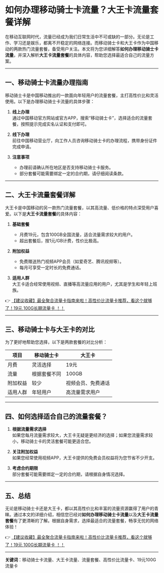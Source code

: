 # 如何办理移动骑士卡流量？大王卡流量套餐详解

在移动互联网时代，流量已经成为我们日常生活中不可或缺的一部分。无论是工作、学习还是娱乐，都离不开稳定的网络连接。而移动骑士卡和大王卡作为中国移动的两款热门流量套餐，备受用户关注。本文将为您详细解答**如何办理移动骑士卡流量**，并深入解析**大王卡流量套餐**的具体内容，帮助您选择最适合自己的流量方案。

---

## 一、移动骑士卡流量办理指南

移动骑士卡是中国移动推出的一款面向年轻用户的流量套餐，主打高性价比和灵活使用。以下是办理移动骑士卡流量的具体步骤：

1. **线上办理**  
   通过中国移动官方网站或官方APP，搜索“移动骑士卡”，选择适合的流量套餐，按照提示完成实名认证和支付即可。

2. **线下办理**  
   前往中国移动营业厅，向工作人员咨询移动骑士卡的办理流程，携带身份证件完成申请。

3. **注意事项**  
   - 办理前请确认所在地区是否支持移动骑士卡服务。  
   - 部分套餐可能需要绑定一定的合约期，请仔细阅读条款。

---

## 二、大王卡流量套餐详解

大王卡是中国移动的另一款热门流量套餐，以其高流量、低价格的特点深受用户喜爱。以下是**大王卡流量套餐**的具体内容：

1. **基础套餐**  
   - 月费19元，包含100GB全国流量，适合流量需求较大的用户。  
   - 超出套餐后，按1元/GB计费，性价比极高。

2. **附加权益**  
   - 免费赠送热门视频APP会员（如爱奇艺、腾讯视频等）。  
   - 每月可享受一定时长的免费通话。

3. **适用人群**  
   大王卡适合经常使用视频、直播等高流量应用的用户，尤其是学生和年轻上班族。

👉 [【建议收藏】最全聚合流量卡指南来啦！高性价比流量卡推荐，看这个就够了！19元 100G长期流量卡 ！！](https://bit.ly/Liuliangka)

---

## 三、移动骑士卡与大王卡的对比

为了更好地帮助您选择，以下是两款套餐的对比分析：

| 项目         | 移动骑士卡        | 大王卡            |
|--------------|------------------|------------------|
| 月费         | 灵活选择         | 19元             |
| 流量         | 根据套餐不同     | 100GB            |
| 附加权益     | 较少             | 视频会员、免费通话 |
| 适用人群     | 年轻用户         | 高流量需求用户   |

---

## 四、如何选择适合自己的流量套餐？

1. **根据流量需求选择**  
   如果您每月流量需求较大，大王卡无疑是更经济的选择；如果您流量需求较小，移动骑士卡的灵活套餐可能更适合您。

2. **关注附加权益**  
   如果您经常使用视频APP，大王卡提供的免费会员权益将为您节省不少开支。

3. **考虑合约期限**  
   部分套餐可能需要绑定一定的合约期，请根据自身情况选择。

---

## 五、总结

无论是移动骑士卡还是大王卡，都以其高性价比和丰富的流量资源赢得了用户的青睐。通过本文的详细介绍，相信您已经对**如何办理移动骑士卡流量**以及**大王卡流量套餐**有了更清晰的了解。根据自身需求，选择最适合的流量套餐，畅享无忧的网络体验！

👉 [【建议收藏】最全聚合流量卡指南来啦！高性价比流量卡推荐，看这个就够了！19元 100G长期流量卡 ！！](https://bit.ly/Liuliangka)

---

**关键词**：移动骑士卡流量、大王卡流量、流量套餐、高性价比流量卡、19元100G流量卡